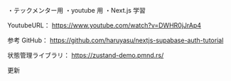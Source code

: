 ・テックメンター用
・youtube 用
・Next.js 学習

YoutubeURL：
https://www.youtube.com/watch?v=DWHR0jJrAp4

参考 GitHub：
https://github.com/haruyasu/nextjs-supabase-auth-tutorial

状態管理ライブラリ：
https://zustand-demo.pmnd.rs/

更新